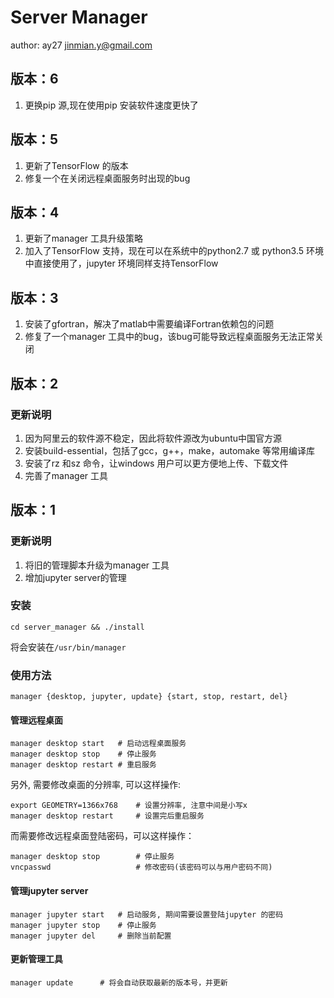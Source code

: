 # Server Manager

author: ay27 <jinmian.y@gmail.com>

## 版本：6

1. 更换pip 源,现在使用pip 安装软件速度更快了

## 版本：5

1. 更新了TensorFlow 的版本
2. 修复一个在关闭远程桌面服务时出现的bug

## 版本：4

1. 更新了manager 工具升级策略
2. 加入了TensorFlow 支持，现在可以在系统中的python2.7 或 python3.5 环境中直接使用了，jupyter 环境同样支持TensorFlow

## 版本：3

1. 安装了gfortran，解决了matlab中需要编译Fortran依赖包的问题
2. 修复了一个manager 工具中的bug，该bug可能导致远程桌面服务无法正常关闭

## 版本：2

### 更新说明
1. 因为阿里云的软件源不稳定，因此将软件源改为ubuntu中国官方源
2. 安装build-essential，包括了gcc，g++，make，automake 等常用编译库
3. 安装了rz 和sz 命令，让windows 用户可以更方便地上传、下载文件
4. 完善了manager 工具

## 版本：1

### 更新说明

1. 将旧的管理脚本升级为manager 工具
2. 增加jupyter server的管理

### 安装
```shell
cd server_manager && ./install
```

将会安装在`/usr/bin/manager`

### 使用方法
```shell
manager {desktop, jupyter, update} {start, stop, restart, del}
```

#### 管理远程桌面
```shell
manager desktop start   # 启动远程桌面服务
manager desktop stop    # 停止服务
manager desktop restart # 重启服务
```

另外, 需要修改桌面的分辨率, 可以这样操作:
```shell
export GEOMETRY=1366x768    # 设置分辨率, 注意中间是小写x
manager desktop restart     # 设置完后重启服务
```

而需要修改远程桌面登陆密码，可以这样操作：

```shell
manager desktop stop		# 停止服务
vncpasswd					# 修改密码(该密码可以与用户密码不同)
```

#### 管理jupyter server

```shell
manager jupyter start   # 启动服务, 期间需要设置登陆jupyter 的密码
manager jupyter stop    # 停止服务
manager jupyter del     # 删除当前配置
```

#### 更新管理工具
```shell
manager update		# 将会自动获取最新的版本号，并更新
```

